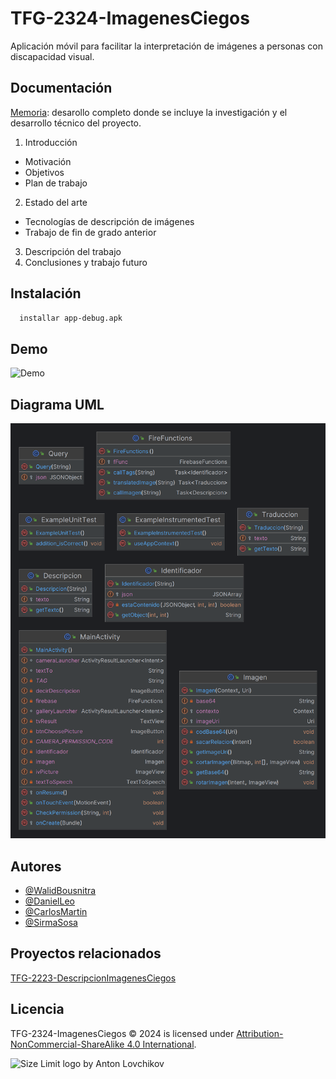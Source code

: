 
# TFG-2324-ImagenesCiegos

Aplicación móvil para facilitar la interpretación de imágenes a personas con discapacidad visual.


## Documentación

[Memoria](https://es.overleaf.com/read/phcbvtdyskyn#6152ba): desarollo completo donde se incluye la investigación y el desarrollo técnico del proyecto.
1. Introducción
 * Motivación
 * Objetivos
 * Plan de trabajo 
2. Estado del arte
 * Tecnologías de descripción de imágenes
 * Trabajo de fin de grado anterior
3. Descripción del trabajo
4. Conclusiones y trabajo futuro


## Instalación

```bash
  installar app-debug.apk
```
    
## Demo

![Demo](https://drive.google.com/uc?export=view&id=1JqDVLDFsc4Zgtz9tkpUhtgsxI7Yld-HY)

## Diagrama UML
![Diagrama](https://raw.githubusercontent.com/NILGroup/TFG-2324-ImagenesCiegos/main/app/app/src/main/java/diagrama.png?token=GHSAT0AAAAAACNPQMA5UVBJQOFLXUVFFU2QZNZNGHQ)

## Autores

- [@WalidBousnitra](https://www.github.com/WalidBousnitra)
- [@DanielLeo](https://www.github.com/danylc9)
- [@CarlosMartin](https://www.github.com/eskei-ucm)
- [@SirmaSosa](https://www.github.com/SirmaSosa)

## Proyectos relacionados

[TFG-2223-DescripcionImagenesCiegos](https://github.com/NILGroup/TFG-2223-DescripcionImagenesCiegos)
## Licencia

TFG-2324-ImagenesCiegos © 2024 is licensed under [Attribution-NonCommercial-ShareAlike 4.0 International](https://creativecommons.org/licenses/by-nc-sa/4.0/?ref=chooser-v1).

<img src="https://biblioteca.ucm.es/data/cont/docs/60-2016-09-20-Marca%20UCM%20Secundaria%20logo%20negro%20RGB.jpg"
     alt="Size Limit logo by Anton Lovchikov" width="430" height="110">
